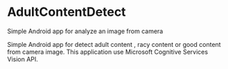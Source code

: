 # AdultContentDetect
Simple Android app for analyze an image from camera

Simple Android app for detect adult content , racy content or good content from camera image. This application use Microsoft Cognitive Services Vision API.
